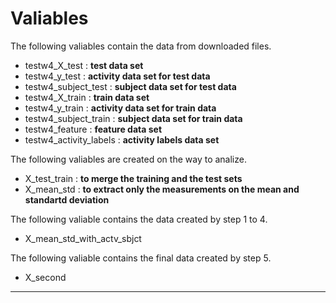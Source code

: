 
# Valiables

The following valiables contain the data from downloaded files.  
* testw4_X_test          : **test data set**  
* testw4_y_test          : **activity data set for test data**  
* testw4_subject_test    : **subject data set for test data**  
* testw4_X_train         : **train data set**  
* testw4_y_train         : **activity data set for train data**  
* testw4_subject_train   : **subject data set for train data**  
* testw4_feature         : **feature data set**  
* testw4_activity_labels : **activity labels data set** 

The following valiables are created on the way to analize.
* X_test_train  : **to merge the training and the test sets**  
* X_mean_std    : **to extract only the measurements on the mean and standartd deviation**  

 
The following valiable contains the data created by step 1 to 4.  
* X_mean_std_with_actv_sbjct  
   
The following valiable contains the final data created by step 5.  
* X_second  

- - -
